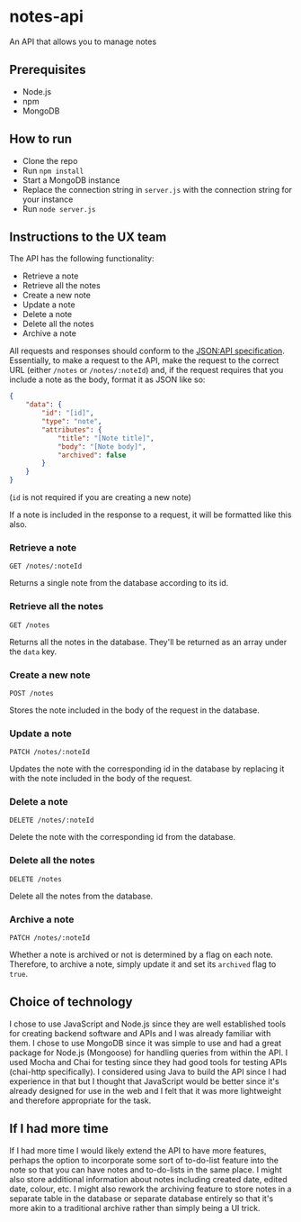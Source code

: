 # notes-api
An API that allows you to manage notes

## Prerequisites

- Node.js
- npm
- MongoDB

## How to run

- Clone the repo
- Run `npm install`
- Start a MongoDB instance
- Replace the connection string in `server.js` with the connection string for your instance
- Run `node server.js`

## Instructions to the UX team

The API has the following functionality:

- Retrieve a note
- Retrieve all the notes
- Create a new note
- Update a note
- Delete a note
- Delete all the notes
- Archive a note

All requests and responses should conform to the [JSON:API specification](https://jsonapi.org/). Essentially, to make a request to the API, make the request to the correct URL (either `/notes` or `/notes/:noteId`) and, if the request requires that you include a note as the body, format it as JSON like so:

```json
{
    "data": {
        "id": "[id]",
        "type": "note",
        "attributes": {
            "title": "[Note title]",
            "body": "[Note body]",
            "archived": false
        }
    }
}
```

(`id` is not required if you are creating a new note)

If a note is included in the response to a request, it will be formatted like this also.

### Retrieve a note

```http
GET /notes/:noteId
```

Returns a single note from the database according to its id.

### Retrieve all the notes

```http
GET /notes
```

Returns all the notes in the database. They'll be returned as an array under the `data` key.

### Create a new note

```http
POST /notes
```

Stores the note included in the body of the request in the database.

### Update a note

```http
PATCH /notes/:noteId
```

Updates the note with the corresponding id in the database by replacing it with the note included in the body of the request.

### Delete a note

```http
DELETE /notes/:noteId
```

Delete the note with the corresponding id from the database.

### Delete all the notes

```http
DELETE /notes
```

Delete all the notes from the database.

### Archive a note

```http
PATCH /notes/:noteId
```

Whether a note is archived or not is determined by a flag on each note. Therefore, to archive a note, simply update it and set its `archived` flag to `true`.

## Choice of technology

I chose to use JavaScript and Node.js since they are well established tools for creating backend software and APIs and I was already familiar with them. I chose to use MongoDB since it was simple to use and had a great package for Node.js (Mongoose) for handling queries from within the API. I used Mocha and Chai for testing since they had good tools for testing APIs (chai-http specifically). I considered using
Java to build the API since I had experience in that but I thought that JavaScript would be better since it's already designed for use in the web and I felt that it was more lightweight and therefore appropriate for the task.

## If I had more time

If I had more time I would likely extend the API to have more features, perhaps the option to incorporate some sort of to-do-list feature into the note so that you can have notes and to-do-lists in the same place. I might also store additional information about notes including created date, edited date, colour, etc. I might also rework the archiving feature to store notes in a separate table in the database or separate database entirely so that it's more akin to a traditional archive rather than simply being a UI trick.
